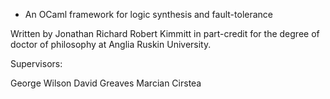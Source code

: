 * An OCaml framework for logic synthesis and fault-tolerance

Written by Jonathan Richard Robert Kimmitt in part-credit
for the degree of doctor of philosophy at
Anglia Ruskin University.

Supervisors:

George Wilson
David Greaves
Marcian Cirstea
